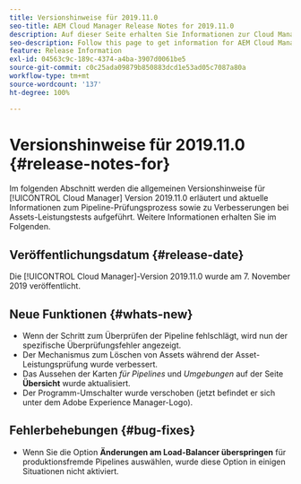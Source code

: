 ```yaml
---
title: Versionshinweise für 2019.11.0
seo-title: AEM Cloud Manager Release Notes for 2019.11.0
description: Auf dieser Seite erhalten Sie Informationen zur Cloud Manager-Version 2019.11.0.
seo-description: Follow this page to get information for AEM Cloud Manager Release 2019.11.0.
feature: Release Information
exl-id: 04563c9c-189c-4374-a4ba-3907d0061be5
source-git-commit: c0c25ada09879b850883dcd1e53ad05c7087a80a
workflow-type: tm+mt
source-wordcount: '137'
ht-degree: 100%

---
```


# Versionshinweise für 2019.11.0 {#release-notes-for}

Im folgenden Abschnitt werden die allgemeinen Versionshinweise für [!UICONTROL Cloud Manager] Version 2019.11.0 erläutert und aktuelle Informationen zum Pipeline-Prüfungsprozess sowie zu Verbesserungen bei Assets-Leistungstests aufgeführt.
Weitere Informationen erhalten Sie im Folgenden.

## Veröffentlichungsdatum {#release-date}

Die [!UICONTROL Cloud Manager]-Version 2019.11.0 wurde am 7. November 2019 veröffentlicht.

## Neue Funktionen {#whats-new}

* Wenn der Schritt zum Überprüfen der Pipeline fehlschlägt, wird nun der spezifische Überprüfungsfehler angezeigt.
* Der Mechanismus zum Löschen von Assets während der Asset-Leistungsprüfung wurde verbessert.
* Das Aussehen der Karten *für Pipelines* und *Umgebungen* auf der Seite **Übersicht** wurde aktualisiert.
* Der Programm-Umschalter wurde verschoben (jetzt befindet er sich unter dem Adobe Experience Manager-Logo).

## Fehlerbehebungen {#bug-fixes}

* Wenn Sie die Option **Änderungen am Load-Balancer überspringen** für produktionsfremde Pipelines auswählen, wurde diese Option in einigen Situationen nicht aktiviert.
